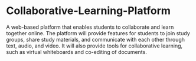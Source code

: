 # Collaborative-Learning-Platform
A web-based platform that enables students to collaborate and learn together online. The platform will provide features for students to join study groups, share study materials, and communicate with each other through text, audio, and video. It will also provide tools for collaborative learning, such as virtual whiteboards and co-editing of documents.

